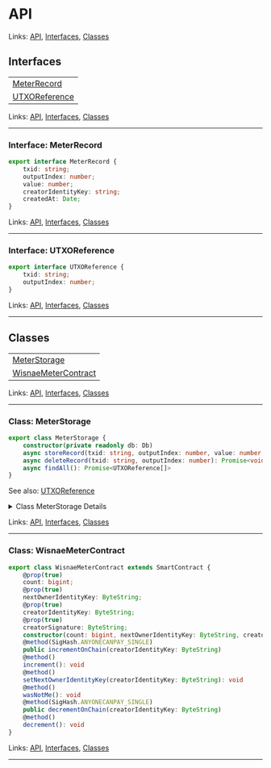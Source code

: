 # API

Links: [API](#api), [Interfaces](#interfaces), [Classes](#classes)

## Interfaces

| |
| --- |
| [MeterRecord](#interface-meterrecord) |
| [UTXOReference](#interface-utxoreference) |

Links: [API](#api), [Interfaces](#interfaces), [Classes](#classes)

---

### Interface: MeterRecord

```ts
export interface MeterRecord {
    txid: string;
    outputIndex: number;
    value: number;
    creatorIdentityKey: string;
    createdAt: Date;
}
```

Links: [API](#api), [Interfaces](#interfaces), [Classes](#classes)

---
### Interface: UTXOReference

```ts
export interface UTXOReference {
    txid: string;
    outputIndex: number;
}
```

Links: [API](#api), [Interfaces](#interfaces), [Classes](#classes)

---
## Classes

| |
| --- |
| [MeterStorage](#class-meterstorage) |
| [WisnaeMeterContract](#class-wisnaemetercontract) |

Links: [API](#api), [Interfaces](#interfaces), [Classes](#classes)

---

### Class: MeterStorage

```ts
export class MeterStorage {
    constructor(private readonly db: Db) 
    async storeRecord(txid: string, outputIndex: number, value: number, creatorIdentityKey: string): Promise<void> 
    async deleteRecord(txid: string, outputIndex: number): Promise<void> 
    async findAll(): Promise<UTXOReference[]> 
}
```

See also: [UTXOReference](#interface-utxoreference)

<details>

<summary>Class MeterStorage Details</summary>

#### Constructor

Constructs a new MeterStorageEngine instance

```ts
constructor(private readonly db: Db) 
```

Argument Details

+ **db**
  + connected mongo database instance

#### Method deleteRecord

Delete a matching Meter record

```ts
async deleteRecord(txid: string, outputIndex: number): Promise<void> 
```

Argument Details

+ **txid**
  + transaction id
+ **outputIndex**
  + Output index of the UTXO

#### Method findAll

Returns all results tracked by the overlay

```ts
async findAll(): Promise<UTXOReference[]> 
```
See also: [UTXOReference](#interface-utxoreference)

Returns

returns matching UTXO references

#### Method storeRecord

Stores meter record

```ts
async storeRecord(txid: string, outputIndex: number, value: number, creatorIdentityKey: string): Promise<void> 
```

Argument Details

+ **txid**
  + transaction id
+ **outputIndex**
  + index of the UTXO
+ **value**
  + meter value to save

</details>

Links: [API](#api), [Interfaces](#interfaces), [Classes](#classes)

---
### Class: WisnaeMeterContract

```ts
export class WisnaeMeterContract extends SmartContract {
    @prop(true)
    count: bigint;
    @prop(true)
    nextOwnerIdentityKey: ByteString;
    @prop(true)
    creatorIdentityKey: ByteString;
    @prop(true)
    creatorSignature: ByteString;
    constructor(count: bigint, nextOwnerIdentityKey: ByteString, creatorIdentityKey: ByteString, creatorSignature: ByteString) 
    @method(SigHash.ANYONECANPAY_SINGLE)
    public incrementOnChain(creatorIdentityKey: ByteString) 
    @method()
    increment(): void 
    @method()
    setNextOwnerIdentityKey(creatorIdentityKey: ByteString): void 
    @method()
    wasNotMe(): void 
    @method(SigHash.ANYONECANPAY_SINGLE)
    public decrementOnChain(creatorIdentityKey: ByteString) 
    @method()
    decrement(): void 
}
```

Links: [API](#api), [Interfaces](#interfaces), [Classes](#classes)

---
